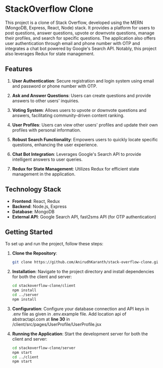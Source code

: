 # StackOverflow Clone

This project is a clone of Stack Overflow, developed using the MERN (MongoDB, Express, React, Node) stack. It provides a platform for users to post questions, answer questions, upvote or downvote questions, manage their profiles, and search for specific questions. The application also offers user authentication through email and phone number with OTP and integrates a chat bot powered by Google's Search API. Notably, this project also leverages Redux for state management.

## Features

1. **User Authentication**: Secure registration and login system using email and password or phone number with OTP.

2. **Ask and Answer Questions**: Users can create questions and provide answers to other users' inquiries.

3. **Voting System**: Allows users to upvote or downvote questions and answers, facilitating community-driven content ranking.

4. **User Profiles**: Users can view other users' profiles and update their own profiles with personal information.

5. **Robust Search Functionality**: Empowers users to quickly locate specific questions, enhancing the user experience.

6. **Chat Bot Integration**: Leverages Google's Search API to provide intelligent answers to user queries.

7. **Redux for State Management**: Utilizes Redux for efficient state management in the application.

## Technology Stack
- **Frontend**: React, Redux
- **Backend**: Node.js, Express
- **Database**: MongoDB
- **External API**: Google Search API, fast2sms API (for OTP authentication)
  

## Getting Started
To set up and run the project, follow these steps:

1. **Clone the Repository**:
   
     ```bash
     git clone https://github.com/AnirudhKaranth/stack-overflow-clone.git
     ```
2. **Installation**: Navigate to the project directory and install dependencies for both the client and server:

     ```bash
     cd stackoverflow-clone/client
     npm install
     cd ../server
     npm install
     ```

3. **Configuration**:
     Configure your database connection and API keys in .env file as given in .env.example file.
     Add location api of abstractapi.com at **line 30** in /client/src/pages/UserProfile/UserProfile.jsx

5. **Running the Application**: Start the development server for both the client and server:

     ```bash
     cd stackoverflow-clone/server
     npm start
     cd ../client
     npm start
     ```
   
